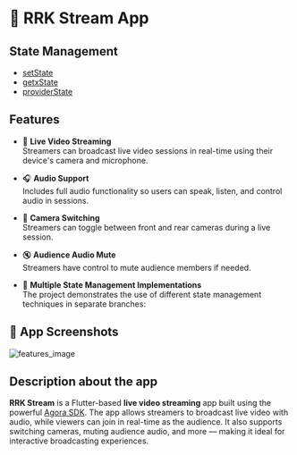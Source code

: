 # 📡 RRK Stream App
## State Management
- [setState](https://github.com/RRKawchar/live_steam_main)
- [getxState](https://github.com/RRKawchar/live_steam_main/tree/getxBranch)
- [providerState](https://github.com/RRKawchar/live_steam_main/tree/providerState)

## Features

- 🎥 **Live Video Streaming**  
  Streamers can broadcast live video sessions in real-time using their device's camera and microphone.

- 🎧 **Audio Support**  
  Includes full audio functionality so users can speak, listen, and control audio in sessions.

- 🔄 **Camera Switching**  
  Streamers can toggle between front and rear cameras during a live session.

- 🔇 **Audience Audio Mute**  
  Streamers have control to mute audience members if needed.

- 🧠 **Multiple State Management Implementations**  
  The project demonstrates the use of different state management techniques in separate branches:

## 📱 App Screenshots
![features_image](https://github.com/user-attachments/assets/c49a7456-abda-47a4-82c4-64aa354f955b)

## Description about the app
**RRK Stream** is a Flutter-based **live video streaming** app built using the powerful [Agora SDK](https://www.agora.io/).
The app allows streamers to broadcast live video with audio, while viewers can join in real-time as the audience.
It also supports switching cameras, muting audience audio, and more — making it ideal for interactive broadcasting experiences.

